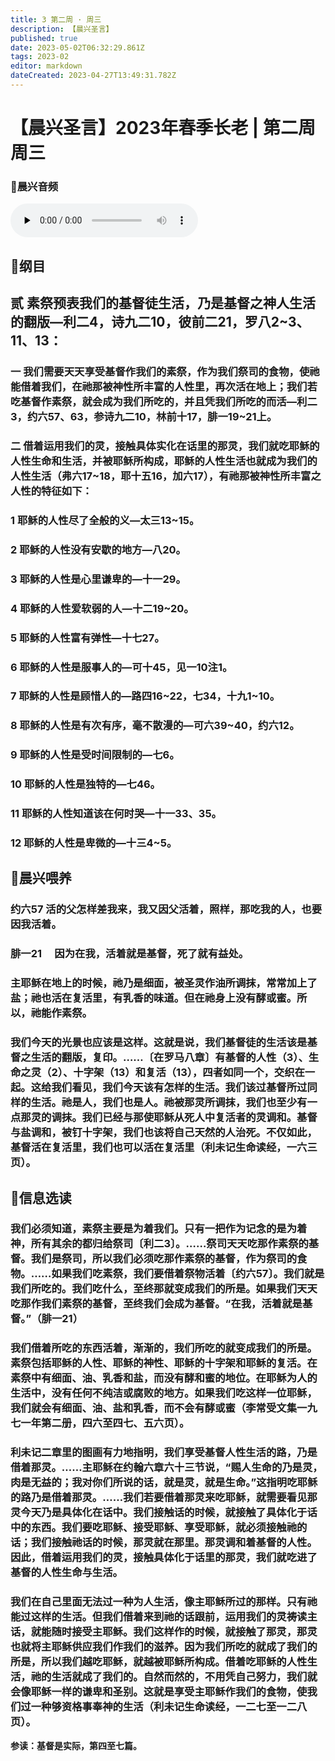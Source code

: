 ```yaml
---
title: 3 第二周 · 周三
description: 【晨兴圣言】
published: true
date: 2023-05-02T06:32:29.861Z
tags: 2023-02
editor: markdown
dateCreated: 2023-04-27T13:49:31.782Z
---
```


# 【晨兴圣言】2023年春季长老 | 第二周周三
### 🎵晨兴音频
<audio id="audio" controls="" preload="none">
      <source id="mp3" src="/2023-02/week2/week2day3.mp3">
</audio>

<!-- Google tag (gtag.js) -->
<script async src="https://www.googletagmanager.com/gtag/js?id=G-1P8709Z16T"></script>
<script>
  window.dataLayer = window.dataLayer || [];
  function gtag(){dataLayer.push(arguments);}
  gtag('js', new Date());

  gtag('config', 'G-1P8709Z16T');
</script>
## 📙纲目

## **贰	素祭预表我们的基督徒生活，乃是基督之神人生活的翻版—利二4，诗九二10，彼前二21，罗八2~3、11、13：**

### 一	我们需要天天享受基督作我们的素祭，作为我们祭司的食物，使祂能借着我们，在祂那被神性所丰富的人性里，再次活在地上；我们若吃基督作素祭，就会成为我们所吃的，并且凭我们所吃的而活—利二3，约六57、63，参诗九二10，林前十17，腓一19~21上。

### 二	借着运用我们的灵，接触具体实化在话里的那灵，我们就吃耶稣的人性生命和生活，并被耶稣所构成，耶稣的人性生活也就成为我们的人性生活（弗六17~18，耶十五16，加六17），有祂那被神性所丰富之人性的特征如下：

### 1	耶稣的人性尽了全般的义—太三13~15。

### 2	耶稣的人性没有安歇的地方—八20。

### 3	耶稣的人性是心里谦卑的—十一29。

### 4	耶稣的人性爱软弱的人—十二19~20。

### 5	耶稣的人性富有弹性—十七27。

### 6	耶稣的人性是服事人的—可十45，见一10注1。

### 7	耶稣的人性是顾惜人的—路四16~22，七34，十九1~10。

### 8	耶稣的人性是有次有序，毫不散漫的—可六39~40，约六12。

### 9	耶稣的人性是受时间限制的—七6。

### 10	耶稣的人性是独特的—七46。

### 11	耶稣的人性知道该在何时哭—十一33、35。

### 12	耶稣的人性是卑微的—十三4~5。

## 📙晨兴喂养

### **约六57	活的父怎样差我来，我又因父活着，照样，那吃我的人，也要因我活着。**

### **腓一21　	因为在我，活着就是基督，死了就有益处。**

### 主耶稣在地上的时候，祂乃是细面，被圣灵作油所调抹，常常加上了盐；祂也活在复活里，有乳香的味道。但在祂身上没有酵或蜜。所以，祂能作素祭。

### 我们今天的光景也应该是这样。这就是说，我们基督徒的生活该是基督之生活的翻版，复印。……〔在罗马八章〕有基督的人性（3）、生命之灵（2）、十字架（13）和复活（13），四者如同一个，交织在一起。这给我们看见，我们今天该有怎样的生活。我们该过基督所过同样的生活。祂是人，我们也是人。祂被那灵所调抹，我们也至少有一点那灵的调抹。我们已经与那使耶稣从死人中复活者的灵调和。基督与盐调和，被钉十字架，我们也该将自己天然的人治死。不仅如此，基督活在复活里，我们也可以活在复活里（利未记生命读经，一六三页）。

## 📙信息选读

### 我们必须知道，素祭主要是为着我们。只有一把作为记念的是为着神，所有其余的都归给祭司〔利二3〕。……祭司天天吃那作素祭的基督。我们是祭司，所以我们必须吃那作素祭的基督，作为祭司的食物。……如果我们吃素祭，我们要借着祭物活着〔约六57〕。我们就是我们所吃的。我们吃什么，至终那就变成我们的所是。如果我们天天吃那作我们素祭的基督，至终我们会成为基督。“在我，活着就是基督。”（腓一21）

### 我们借着所吃的东西活着，渐渐的，我们所吃的就变成我们的所是。素祭包括耶稣的人性、耶稣的神性、耶稣的十字架和耶稣的复活。在素祭中有细面、油、乳香和盐，而没有酵和蜜的地位。在耶稣为人的生活中，没有任何不纯洁或腐败的地方。如果我们吃这样一位耶稣，我们就会有细面、油、盐和乳香，而不会有酵或蜜（李常受文集一九七一年第二册，四六至四七、五六页）。

### 利未记二章里的图画有力地指明，我们享受基督人性生活的路，乃是借着那灵。……主耶稣在约翰六章六十三节说，“赐人生命的乃是灵，肉是无益的；我对你们所说的话，就是灵，就是生命。”这指明吃耶稣的路乃是借着那灵。……我们若要借着那灵来吃耶稣，就需要看见那灵今天乃是具体化在话中。我们接触话的时候，就接触了具体化于话中的东西。我们要吃耶稣、接受耶稣、享受耶稣，就必须接触祂的话；我们接触祂话的时候，那灵就在那里。那灵调和着基督的人性。因此，借着运用我们的灵，接触具体化于话里的那灵，我们就吃进了基督的人性生命与生活。

### 我们在自己里面无法过一种为人生活，像主耶稣所过的那样。只有祂能过这样的生活。但我们借着来到祂的话跟前，运用我们的灵祷读主话，就能随时接受主耶稣。我们这样作的时候，就接触了那灵，那灵也就将主耶稣供应我们作我们的滋养。因为我们所吃的就成了我们的所是，所以我们越吃耶稣，就越被耶稣所构成。借着吃耶稣的人性生活，祂的生活就成了我们的。自然而然的，不用凭自己努力，我们就会像耶稣一样的谦卑和圣别。这就是享受主耶稣作我们的食物，使我们过一种够资格事奉神的生活（利未记生命读经，一二七至一二八页）。

**参读：基督是实际，第四至七篇。**